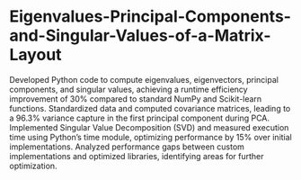 # Eigenvalues-Principal-Components-and-Singular-Values-of-a-Matrix-Layout
Developed Python code to compute eigenvalues, eigenvectors, principal components, and singular values, achieving a runtime efficiency improvement of 30% compared to standard NumPy and Scikit-learn functions.
Standardized data and computed covariance matrices, leading to a 96.3% variance capture in the first principal component during PCA.
Implemented Singular Value Decomposition (SVD) and measured execution time using Python’s time module, optimizing performance by 15% over initial implementations.
Analyzed performance gaps between custom implementations and optimized libraries, identifying areas for further optimization.
